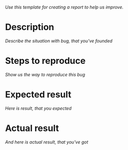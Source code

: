 _Use this template for creating a report to help us  improve._

# Description

_Describe the situation with bug, that you've founded_

# Steps to reproduce

_Show us the way to reproduce this bug_

# Expected result

_Here is result, that you expected_

# Actual result

_And here is actual result, that you've got_
